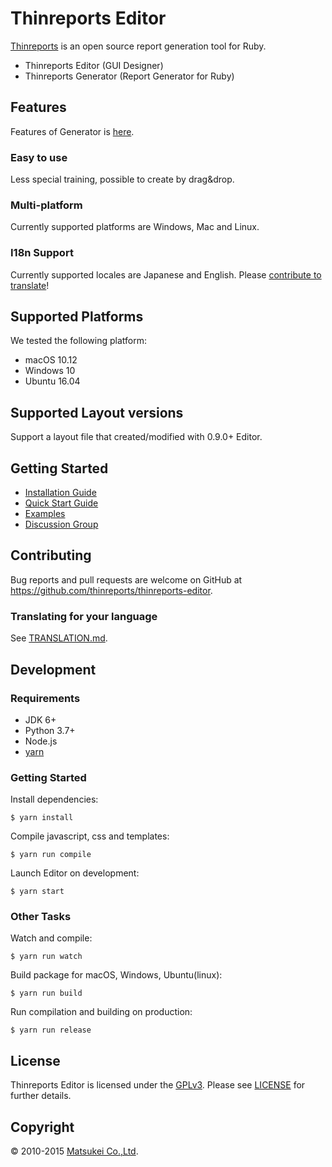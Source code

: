 # Thinreports Editor

[Thinreports](http://www.thinreports.org/) is an open source report generation tool for Ruby.

  * Thinreports Editor (GUI Designer)
  * Thinreports Generator (Report Generator for Ruby)

## Features

Features of Generator is [here](http://www.thinreports.org/features/generator/).

### Easy to use

Less special training, possible to create by drag&drop.

### Multi-platform

Currently supported platforms are Windows, Mac and Linux.

### I18n Support

Currently supported locales are Japanese and English.
Please [contribute to translate](https://github.com/thinreports/thinreports-editor/blob/master/TRANSLATION.md)!

## Supported Platforms

We tested the following platform:

 * macOS 10.12
 * Windows 10
 * Ubuntu 16.04

## Supported Layout versions

Support a layout file that created/modified with 0.9.0+ Editor.

## Getting Started

  * [Installation Guide](http://www.thinreports.org/documentation/getting-started/installation.html)
  * [Quick Start Guide](http://www.thinreports.org/documentation/getting-started/quickstart.html)
  * [Examples](https://github.com/thinreports/thinreports-examples)
  * [Discussion Group](https://groups.google.com/forum/#!forum/thinreports)

## Contributing

Bug reports and pull requests are welcome on GitHub at https://github.com/thinreports/thinreports-editor.

### Translating for your language

See [TRANSLATION.md](https://github.com/thinreports/thinreports-editor/blob/master/TRANSLATION.md).

## Development

### Requirements

  * JDK 6+
  * Python 3.7+
  * Node.js
  * [yarn](https://yarnpkg.com/en/)

### Getting Started

Install dependencies:
```
$ yarn install
```

Compile javascript, css and templates:
```
$ yarn run compile
```

Launch Editor on development:
```
$ yarn start
```

### Other Tasks

Watch and compile:
```
$ yarn run watch
```

Build package for macOS, Windows, Ubuntu(linux):
```
$ yarn run build
```

Run compilation and building on production:
```
$ yarn run release
```

## License

Thinreports Editor is licensed under the [GPLv3](https://github.com/thinreports/thinreports-editor/blob/master/GPLv3).
Please see [LICENSE](https://github.com/thinreports/thinreports-editor/blob/master/LICENSE) for further details.

## Copyright

&copy; 2010-2015 [Matsukei Co.,Ltd](http://www.matsukei.co.jp).
